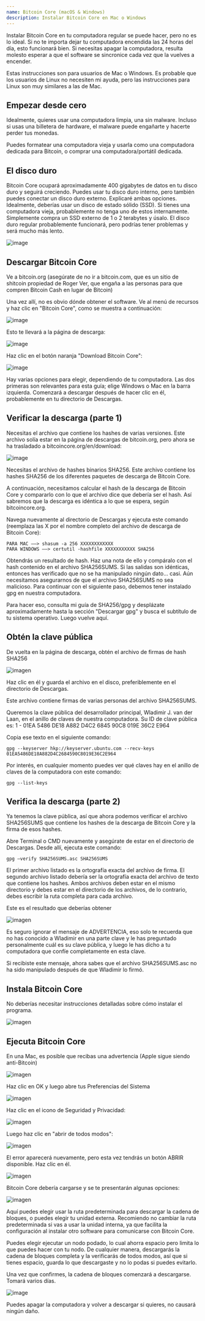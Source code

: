 ```yaml
---
name: Bitcoin Core (macOS & Windows)
description: Instalar Bitcoin Core en Mac o Windows
---
```


Instalar Bitcoin Core en tu computadora regular se puede hacer, pero no es lo ideal. Si no te importa dejar tu computadora encendida las 24 horas del día, esto funcionará bien. Si necesitas apagar la computadora, resulta molesto esperar a que el software se sincronice cada vez que la vuelves a encender.

Estas instrucciones son para usuarios de Mac o Windows. Es probable que los usuarios de Linux no necesiten mi ayuda, pero las instrucciones para Linux son muy similares a las de Mac.

## Empezar desde cero

Idealmente, quieres usar una computadora limpia, una sin malware. Incluso si usas una billetera de hardware, el malware puede engañarte y hacerte perder tus monedas.

Puedes formatear una computadora vieja y usarla como una computadora dedicada para Bitcoin, o comprar una computadora/portátil dedicada.

## El disco duro

Bitcoin Core ocupará aproximadamente 400 gigabytes de datos en tu disco duro y seguirá creciendo. Puedes usar tu disco duro interno, pero también puedes conectar un disco duro externo. Explicaré ambas opciones. Idealmente, deberías usar un disco de estado sólido (SSD). Si tienes una computadora vieja, probablemente no tenga uno de estos internamente. Simplemente compra un SSD externo de 1 o 2 terabytes y úsalo. El disco duro regular probablemente funcionará, pero podrías tener problemas y será mucho más lento.

![image](assets/1.webp)

## Descargar Bitcoin Core

Ve a bitcoin.org (asegúrate de no ir a bitcoin.com, que es un sitio de shitcoin propiedad de Roger Ver, que engaña a las personas para que compren Bitcoin Cash en lugar de Bitcoin)

Una vez allí, no es obvio dónde obtener el software. Ve al menú de recursos y haz clic en "Bitcoin Core", como se muestra a continuación:

![image](assets/2.webp)

Esto te llevará a la página de descarga:

![image](assets/3.webp)

Haz clic en el botón naranja "Download Bitcoin Core":

![image](assets/4.webp)

Hay varias opciones para elegir, dependiendo de tu computadora. Las dos primeras son relevantes para esta guía; elige Windows o Mac en la barra izquierda. Comenzará a descargar después de hacer clic en él, probablemente en tu directorio de Descargas.

## Verificar la descarga (parte 1)

Necesitas el archivo que contiene los hashes de varias versiones. Este archivo solía estar en la página de descargas de bitcoin.org, pero ahora se ha trasladado a bitcoincore.org/en/download:

![image](assets/5.webp)

Necesitas el archivo de hashes binarios SHA256. Este archivo contiene los hashes SHA256 de los diferentes paquetes de descarga de Bitcoin Core.

A continuación, necesitamos calcular el hash de la descarga de Bitcoin Core y compararlo con lo que el archivo dice que debería ser el hash. Así sabremos que la descarga es idéntica a lo que se espera, según bitcoincore.org.

Navega nuevamente al directorio de Descargas y ejecuta este comando (reemplaza las X por el nombre completo del archivo de descarga de Bitcoin Core):

```
PARA MAC —–> shasum -a 256 XXXXXXXXXXXX
PARA WINDOWS —–> certutil -hashfile XXXXXXXXXXX SHA256
```

Obtendrás un resultado de hash. Haz una nota de ello y compáralo con el hash contenido en el archivo SHA256SUMS.
Si las salidas son idénticas, entonces has verificado que no se ha manipulado ningún dato... casi. Aún necesitamos asegurarnos de que el archivo SHA256SUMS no sea malicioso.
Para continuar con el siguiente paso, debemos tener instalado gpg en nuestra computadora.

Para hacer eso, consulta mi guía de SHA256/gpg y desplázate aproximadamente hasta la sección "Descargar gpg" y busca el subtítulo de tu sistema operativo. Luego vuelve aquí.

## Obtén la clave pública

De vuelta en la página de descarga, obtén el archivo de firmas de hash SHA256

![imagen](assets/6.webp)

Haz clic en él y guarda el archivo en el disco, preferiblemente en el directorio de Descargas.

Este archivo contiene firmas de varias personas del archivo SHA256SUMS.

Queremos la clave pública del desarrollador principal, Wladimir J. van der Laan, en el anillo de claves de nuestra computadora. Su ID de clave pública es:
1 - 01EA 5486 DE18 A882 D4C2 6845 90C8 019E 36C2 E964

Copia ese texto en el siguiente comando:

```
gpg --keyserver hkp://keyserver.ubuntu.com --recv-keys 01EA5486DE18A882D4C2684590C8019E36C2E964
```

Por interés, en cualquier momento puedes ver qué claves hay en el anillo de claves de la computadora con este comando:

```
gpg --list-keys
```

## Verifica la descarga (parte 2)

Ya tenemos la clave pública, así que ahora podemos verificar el archivo SHA256SUMS que contiene los hashes de la descarga de Bitcoin Core y la firma de esos hashes.

Abre Terminal o CMD nuevamente y asegúrate de estar en el directorio de Descargas. Desde allí, ejecuta este comando:

```
gpg –verify SHA256SUMS.asc SHA256SUMS
```

El primer archivo listado es la ortografía exacta del archivo de firma. El segundo archivo listado debería ser la ortografía exacta del archivo de texto que contiene los hashes. Ambos archivos deben estar en el mismo directorio y debes estar en el directorio de los archivos, de lo contrario, debes escribir la ruta completa para cada archivo.

Este es el resultado que deberías obtener

![imagen](assets/7.webp)

Es seguro ignorar el mensaje de ADVERTENCIA, eso solo te recuerda que no has conocido a Wladimir en una parte clave y le has preguntado personalmente cuál es su clave pública, y luego le has dicho a tu computadora que confíe completamente en esta clave.

Si recibiste este mensaje, ahora sabes que el archivo SHA256SUMS.asc no ha sido manipulado después de que Wladimir lo firmó.

## Instala Bitcoin Core

No deberías necesitar instrucciones detalladas sobre cómo instalar el programa.

![imagen](assets/8.webp)

## Ejecuta Bitcoin Core

En una Mac, es posible que recibas una advertencia (Apple sigue siendo anti-Bitcoin)

![imagen](assets/9.webp)

Haz clic en OK y luego abre tus Preferencias del Sistema

![imagen](assets/10.webp)

Haz clic en el icono de Seguridad y Privacidad:

![imagen](assets/11.webp)

Luego haz clic en "abrir de todos modos":

![imagen](assets/12.webp)

El error aparecerá nuevamente, pero esta vez tendrás un botón ABRIR disponible. Haz clic en él.

![imagen](assets/13.webp)

Bitcoin Core debería cargarse y se te presentarán algunas opciones:

![imagen](assets/14.webp)

Aquí puedes elegir usar la ruta predeterminada para descargar la cadena de bloques, o puedes elegir tu unidad externa. Recomiendo no cambiar la ruta predeterminada si vas a usar la unidad interna, ya que facilita la configuración al instalar otro software para comunicarse con Bitcoin Core.

Puedes elegir ejecutar un nodo podado, lo cual ahorra espacio pero limita lo que puedes hacer con tu nodo. De cualquier manera, descargarás la cadena de bloques completa y la verificarás de todos modos, así que si tienes espacio, guarda lo que descargaste y no lo podas si puedes evitarlo.

Una vez que confirmes, la cadena de bloques comenzará a descargarse. Tomará varios días.

![image](assets/15.webp)

Puedes apagar la computadora y volver a descargar si quieres, no causará ningún daño.

